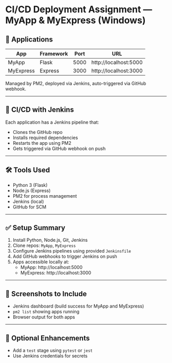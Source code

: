 # CI/CD Deployment Assignment — MyApp & MyExpress (Windows)

## 🔧 Applications

| App        | Framework | Port  | URL                   |
|------------|-----------|-------|------------------------|
| MyApp      | Flask     | 5000  | http://localhost:5000 |
| MyExpress  | Express   | 3000  | http://localhost:3000 |

Managed by PM2, deployed via Jenkins, auto-triggered via GitHub webhook.

---

## 🚀 CI/CD with Jenkins

Each application has a Jenkins pipeline that:

- Clones the GitHub repo
- Installs required dependencies
- Restarts the app using PM2
- Gets triggered via GitHub webhook on push

---

## 🛠 Tools Used

- Python 3 (Flask)
- Node.js (Express)
- PM2 for process management
- Jenkins (local)
- GitHub for SCM

---

## ✅ Setup Summary

1. Install Python, Node.js, Git, Jenkins
2. Clone repos: `MyApp`, `MyExpress`
3. Configure Jenkins pipelines using provided `Jenkinsfile`
4. Add GitHub webhooks to trigger Jenkins on push
5. Apps accessible locally at:
   - MyApp: http://localhost:5000
   - MyExpress: http://localhost:3000

---

## 📸 Screenshots to Include

- Jenkins dashboard (build success for MyApp and MyExpress)
- `pm2 list` showing apps running
- Browser output for both apps

---

## 🔐 Optional Enhancements

- Add a `test` stage using `pytest` or `jest`
- Use Jenkins credentials for secrets
